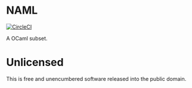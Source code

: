 # NAML

[![CircleCI](https://circleci.com/gh/namachan10777/naml.svg?style=shield)](https://circleci.com/gh/namachan10777/naml)

A OCaml subset.

# Unlicensed
This is free and unencumbered software released into the public domain.
